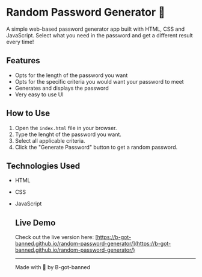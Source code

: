 # Random Password Generator 🔑

A simple web-based password generator app built with HTML, CSS and JavaScript.
Select what you need in the password and get a different result every time!

## Features

- Opts for the length of the password you want
- Opts for the specific criteria you would want your password to meet
- Generates and displays the password
- Very easy to use UI

## How to Use

1. Open the `index.html` file in your browser.
2. Type the lenght of the password you want.
3. Select all applicable criteria.
4. Click the "Generate Password" button to get a random password.

## Technologies Used

- HTML
- CSS
- JavaScript

  ## Live Demo

  Check out the live version here:
  [https://b-got-banned.github.io/random-password-generator/](https://b-got-banned.github.io/random-password-generator/)

  ---

  Made with 🩶 by B-got-banned
